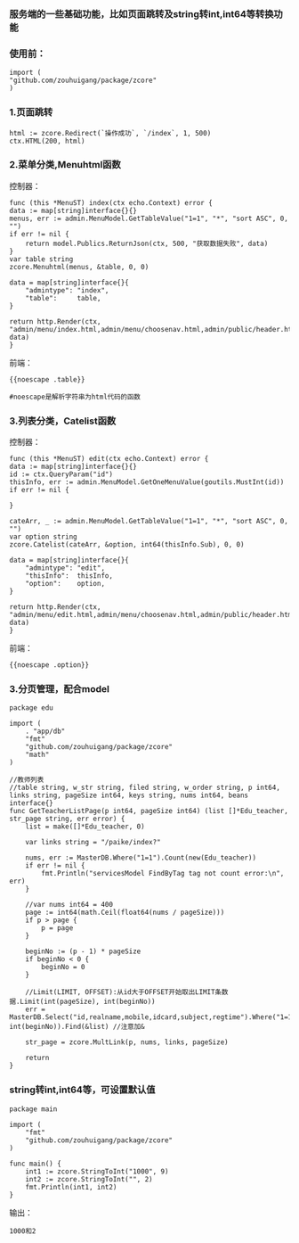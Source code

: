### 服务端的一些基础功能，比如页面跳转及string转int,int64等转换功能
	
### 使用前：

	import (
	"github.com/zouhuigang/package/zcore"
	)

### 1.页面跳转

	html := zcore.Redirect(`操作成功`, `/index`, 1, 500)
	ctx.HTML(200, html)



### 2.菜单分类,Menuhtml函数

控制器：

	func (this *MenuST) index(ctx echo.Context) error {
	data := map[string]interface{}{}
	menus, err := admin.MenuModel.GetTableValue("1=1", "*", "sort ASC", 0, "")
	if err != nil {
		return model.Publics.ReturnJson(ctx, 500, "获取数据失败", data)
	}
	var table string
	zcore.Menuhtml(menus, &table, 0, 0)

	data = map[string]interface{}{
		"admintype": "index",
		"table":     table,
	}

	return http.Render(ctx, "admin/menu/index.html,admin/menu/choosenav.html,admin/public/header.html", data)
	}

前端：

	{{noescape .table}}

	#noescape是解析字符串为html代码的函数



### 3.列表分类，Catelist函数

控制器：

	func (this *MenuST) edit(ctx echo.Context) error {
	data := map[string]interface{}{}
	id := ctx.QueryParam("id")
	thisInfo, err := admin.MenuModel.GetOneMenuValue(goutils.MustInt(id))
	if err != nil {

	}

	cateArr, _ := admin.MenuModel.GetTableValue("1=1", "*", "sort ASC", 0, "")
	var option string
	zcore.Catelist(cateArr, &option, int64(thisInfo.Sub), 0, 0)

	data = map[string]interface{}{
		"admintype": "edit",
		"thisInfo":  thisInfo,
		"option":    option,
	}

	return http.Render(ctx, "admin/menu/edit.html,admin/menu/choosenav.html,admin/public/header.html", data)
	}


前端：

	{{noescape .option}}


### 3.分页管理，配合model

	package edu

	import (
		. "app/db"
		"fmt"
		"github.com/zouhuigang/package/zcore"
		"math"
	)
	
	//教师列表
	//table string, w_str string, filed string, w_order string, p int64, links string, pageSize int64, keys string, nums int64, beans interface{}
	func GetTeacherListPage(p int64, pageSize int64) (list []*Edu_teacher, str_page string, err error) {
		list = make([]*Edu_teacher, 0)
	
		var links string = "/paike/index?"
	
		nums, err := MasterDB.Where("1=1").Count(new(Edu_teacher))
		if err != nil {
			fmt.Println("servicesModel FindByTag tag not count error:\n", err)
		}
	
		//var nums int64 = 400
		page := int64(math.Ceil(float64(nums / pageSize)))
		if p > page {
			p = page
		}
	
		beginNo := (p - 1) * pageSize
		if beginNo < 0 {
			beginNo = 0
		}
	
		//Limit(LIMIT, OFFSET):从id大于OFFSET开始取出LIMIT条数据.Limit(int(pageSize), int(beginNo))
		err = MasterDB.Select("id,realname,mobile,idcard,subject,regtime").Where("1=1").Limit(int(pageSize), int(beginNo)).Find(&list) //注意加&
	
		str_page = zcore.MultLink(p, nums, links, pageSize)
	
		return
	}


### string转int,int64等，可设置默认值

	package main

	import (
		"fmt"
		"github.com/zouhuigang/package/zcore"
	)
	
	func main() {
		int1 := zcore.StringToInt("1000", 9)
		int2 := zcore.StringToInt("", 2)
		fmt.Println(int1, int2)
	}

输出：

	1000和2


